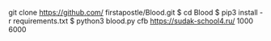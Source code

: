  git clone https://github.com/
firstapostle/Blood.git
$ cd Blood
$ pip3 install -r
requirements.txt
$ python3 blood.py cfb 
https://sudak-school4.ru/ 1000 6000

